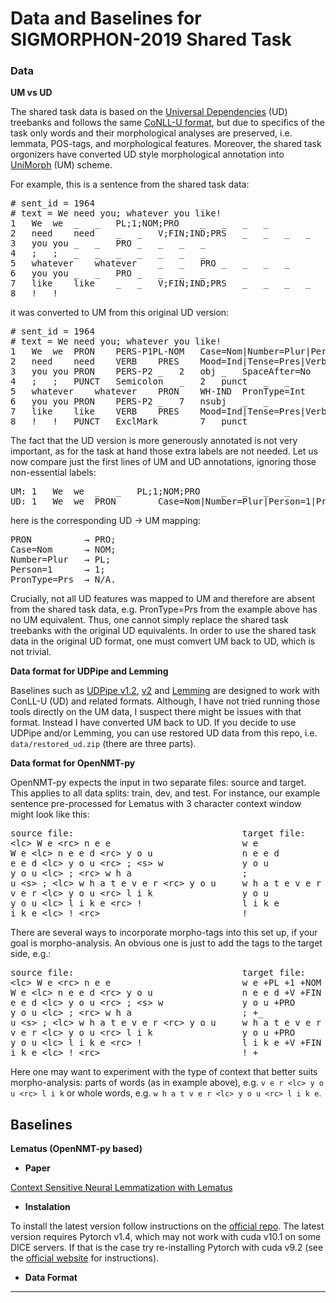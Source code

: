 # Data and Baselines for SIGMORPHON-2019 Shared Task

### Data

**UM vs UD**

The shared task data is based on the [Universal Dependencies](https://universaldependencies.org/) (UD) treebanks and follows the same [CoNLL-U format](https://universaldependencies.org/format.html), but due to specifics of the task only words and their morphological analyses are preserved, i.e. lemmata, POS-tags, and morphological features.
Moreover, the shared task orgonizers have converted UD style morphological annotation into [UniMorph](http://unimorph.org/) (UM) scheme.

For example, this is a sentence from the shared task data:
<pre>
# sent_id = 1964
# text = We need you; whatever you like!
1	We	we	_	_	PL;1;NOM;PRO	_	_	_	_
2	need	need	_	_	V;FIN;IND;PRS	_	_	_	_
3	you	you	_	_	PRO	_	_	_	_
4	;	;	_	_	_	_	_	_	_
5	whatever	whatever	_	_	PRO	_	_	_	_
6	you	you	_	_	PRO	_	_	_	_
7	like	like	_	_	V;FIN;IND;PRS	_	_	_	_
8	!	!	_	_	_	_	_	_	_
</pre>

it was converted to UM from this original UD version:
<pre>
# sent_id = 1964
# text = We need you; whatever you like!
1	We	we	PRON	PERS-P1PL-NOM	Case=Nom|Number=Plur|Person=1|PronType=Prs	2	nsubj	_	_
2	need	need	VERB	PRES	Mood=Ind|Tense=Pres|VerbForm=Fin	0	root	_	_
3	you	you	PRON	PERS-P2	_	2	obj	_	SpaceAfter=No
4	;	;	PUNCT	Semicolon	_	2	punct	_	_
5	whatever	whatever	PRON	WH-IND	PronType=Int	7	obj	_	_
6	you	you	PRON	PERS-P2	_	7	nsubj	_	_
7	like	like	VERB	PRES	Mood=Ind|Tense=Pres|VerbForm=Fin	2	advcl	_	SpaceAfter=No
8	!	!	PUNCT	ExclMark	_	7	punct	_	_
</pre>

The fact that the UD version is more generously annotated is not very important, as for the task at hand those extra labels are not needed.
Let us now compare just the first lines of UM and UD annotations, ignoring those non-essential labels:
<pre>
UM: 1	We	we	_	_	PL;1;NOM;PRO	_	_	_	_
UD: 1	We	we	PRON	_	Case=Nom|Number=Plur|Person=1|PronType=Prs	_	_	_	_
</pre>
here is the corresponding UD &#8594; UM mapping:
<pre>
PRON          → PRO;
Case=Nom      → NOM;
Number=Plur   → PL;
Person=1      → 1;
PronType=Prs  → N/A.
</pre>
Crucially, not all UD features was mapped to UM and therefore are absent from the shared task data, e.g. PronType=Prs from the example above has no UM equivalent.
Thus, one cannot simply replace the shared task treebanks with the original UD equivalents.
In order to use the shared task data in the original UD format, one must comvert UM back to UD, which is not trivial.

**Data format for UDPipe and Lemming**

Baselines such as [UDPipe v1.2](https://github.com/ufal/udpipe), [v2](https://github.com/CoNLL-UD-2018/UDPipe-Future) and [Lemming](https://github.com/lwolfsonkin/lemmingatize) are designed to work with ConLL-U (UD) and related formats.
Although, I have not tried running those tools directly on the UM data, I suspect there might be issues with that format.
Instead I have converted UM back to UD. If you decide to use UDPipe and/or Lemming, you can use restored UD data from this repo, i.e. `data/restored_ud.zip` (there are three parts).

**Data format for OpenNMT-py**

OpenNMT-py expects the input in two separate files: source and target.
This applies to all data splits: train, dev, and test.
For instance, our example sentence pre-processed for Lematus with 3 character context window might look like this:

<pre>
source file:                                target file:
&lt;lc&gt; W e &lt;rc&gt; n e e                         w e
W e &lt;lc&gt; n e e d &lt;rc&gt; y o u                 n e e d
e e d &lt;lc&gt; y o u &lt;rc&gt; ; &lt;s&gt; w               y o u
y o u &lt;lc&gt; ; &lt;rc&gt; w h a                     ;
u &lt;s&gt; ; &lt;lc&gt; w h a t e v e r &lt;rc&gt; y o u     w h a t e v e r
v e r &lt;lc&gt; y o u &lt;rc&gt; l i k                 y o u
y o u &lt;lc&gt; l i k e &lt;rc&gt; !                   l i k e
i k e &lt;lc&gt; ! &lt;rc&gt;                           !
</pre>

There are several ways to incorporate morpho-tags into this set up, if your goal is morpho-analysis.
An obvious one is just to add the tags to the target side, e.g.:

<pre>
source file:                                target file:
&lt;lc&gt; W e &lt;rc&gt; n e e                         w e +PL +1 +NOM +PRO
W e &lt;lc&gt; n e e d &lt;rc&gt; y o u                 n e e d +V +FIN +IND +PRS
e e d &lt;lc&gt; y o u &lt;rc&gt; ; &lt;s&gt; w               y o u +PRO
y o u &lt;lc&gt; ; &lt;rc&gt; w h a                     ; +_
u &lt;s&gt; ; &lt;lc&gt; w h a t e v e r &lt;rc&gt; y o u     w h a t e v e r +PRO
v e r &lt;lc&gt; y o u &lt;rc&gt; l i k                 y o u +PRO
y o u &lt;lc&gt; l i k e &lt;rc&gt; !                   l i k e +V +FIN +IND +PRS
i k e &lt;lc&gt; ! &lt;rc&gt;                           ! +_
</pre>

Here one may want to experiment with the type of context that better suits morpho-analysis: parts of words (as in example above), e.g. `v e r <lc> y o u <rc> l i k` or whole words, e.g. `w h a t v e r <lc> y o u <rc> l i k e`.



## Baselines

**Lematus (OpenNMT-py based)**

- **Paper**

[Context Sensitive Neural Lemmatization with Lematus](https://www.aclweb.org/anthology/N18-1126/)

- **Instalation**

To install the latest version follow instructions on the [official repo](https://github.com/OpenNMT/OpenNMT-py).
The latest version requires Pytorch v1.4, which may not work with cuda v10.1 on some DICE servers.
If that is the case try re-installing Pytorch with cuda v9.2 (see the [official website](https://pytorch.org/get-started/locally/) for instructions).

- **Data Format**


<hr>

